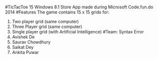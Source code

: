 #TicTacToe 15
Windows 8.1 Store App made during Microsoft Code.fun.do 2014
#Features
The game contains 15 x 15 grids for:
1. Two player grid (same computer)
2. Three Player grid (same computer)
3. Single player grid (with Artificial Intelligence)
#Team: Syntax Error
1. Avishek De
2. Saurav Chowdhury
3. Saikat Dey
4. Ankita Puwar
